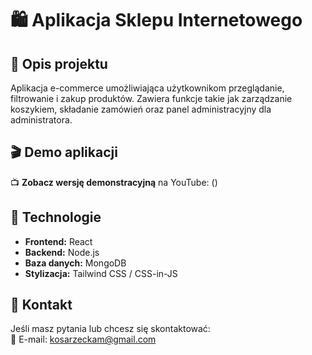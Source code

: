 # 🛍️ Aplikacja Sklepu Internetowego

## 📌 Opis projektu

Aplikacja e-commerce umożliwiająca użytkownikom przeglądanie, filtrowanie i zakup produktów. Zawiera funkcje takie jak zarządzanie koszykiem, składanie zamówień oraz panel administracyjny dla administratora.

## 🎬 Demo aplikacji

📺 **Zobacz wersję demonstracyjną** na YouTube: ()

## 🚀 Technologie

- **Frontend:** React
- **Backend:** Node.js
- **Baza danych:** MongoDB
- **Stylizacja:** Tailwind CSS / CSS-in-JS

## 📧 Kontakt

Jeśli masz pytania lub chcesz się skontaktować:  
📩 E-mail: kosarzeckam@gmail.com
